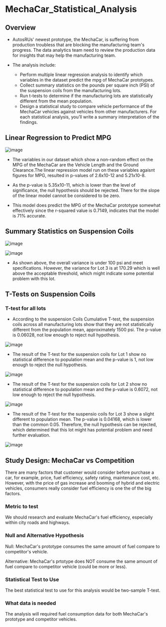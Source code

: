 # MechaCar_Statistical_Analysis

## Overview
* AutosRUs' newest prototype, the MechaCar, is suffering from production troubless that are blocking the manufacturing team's progress. The data analytics team need to review the production data for insights that may help the manufacturing team.

* The analysis include:
    * Perform multiple linear regression analysis to identify which variables in the dataset predict the mpg of MechaCar prototypes.
    * Collect summary statistics on the pounds per square inch (PSI) of the suspension coils from the manufacturing lots.
    * Run t-tests to determine if the manufacturing lots are statistically different from the mean population.
    * Design a statistical study to compare vehicle performance of the MechaCar vehicles against vehicles from other manufacturers. For each statistical analysis, you’ll write a summary interpretation of the findings.


## Linear Regression to Predict MPG

![image](https://user-images.githubusercontent.com/114631804/224904926-0b0a1d12-77ee-44a1-8c74-d341ec00231b.png)

* The variables in our dataset which show a non-random effect on the MPG of the MechaCar are the Vehicle Length and the Ground Clearance.The linear repression model run on these variables agaisnt figures for MPG, resulted in p-values of 2.6x10-12 and 5.21x10-8. 

* As the p-value is 5.35x10-11, which is lower than the level of significance, the null hypothesis should be rejected. There for the slope of the linear model cannot be considered to be zero.

* This model does predict the MPG of the MechaCar prototype somewhat effectively since the r-squared value is 0.7149, indicates that the model is 71% accurate.

## Summary Statistics on Suspension Coils

![image](https://user-images.githubusercontent.com/114631804/225208570-3171ab08-9a67-4d09-a78e-9a4a9659106c.png)

![image](https://user-images.githubusercontent.com/114631804/225208665-04c3e507-bf2d-4a7a-9fe3-5148a27c2499.png)

* As shown above, the overall variance is under 100 psi and meet specifications. However, the variance for Lot 3 is at 170.29 which is well above the acceptable threshold, which might indicate some potential problem with this lot.

## T-Tests on Suspension Coils

### T-test for all lots
* According to the suspension Coils Cumulative T-test, the suspension coils across all manufacturing lots show that they are not statistically different from the population mean, approximately 1500 psi. The p-value is 0.06028, not low enough to reject null hypothesis.

![image](https://user-images.githubusercontent.com/114631804/225216738-e162c0c4-3f11-4f4a-b6c4-771d5f5826d1.png)


* The result of the T-test for the suspension coils for Lot 1 show no statistical difference to population mean and the p-value is 1, not low enough to reject the null hypothesis.

![image](https://user-images.githubusercontent.com/114631804/225218493-2e04561d-abe9-469d-b25c-44ffd02a06c7.png)


* The result of the T-test for the suspension coils for Lot 2 show no statistical difference to population mean and the p-value is 0.6072, not low enough to reject the null hypothesis.

![image](https://user-images.githubusercontent.com/114631804/225218418-90ba52e2-0d80-46ec-8db3-a21cd60a9631.png)


* The result of the T-test for the suspensio coils for Lot 3 show a slight different to population mean. The p-value is 0.04168, which is lower than the common 0.05. Therefore, the null hypothesis can be rejected, which determined that this lot might has potential problem and need further evaluation.

![image](https://user-images.githubusercontent.com/114631804/225219595-968c4dbc-7e1c-4df2-a784-0ee1898554e0.png)

## Study Design: MechaCar vs Competition 

There are many factors that customer would consider before purchase a car, for example, price, fuel efficiency, safety rating, maintenance cost, etc. However, with the price of gas increase and booming of hybrid and electric vehicles, consumers really consider fuel efficiency is one the of the big factors.

### Metric to test

We should research and evaluate MechaCar's fuel efficiency, especially within city roads and highways.

### Null and Alternative Hypothesis

Null: MechaCar's prototype consumes the same amount of fuel compare to competitor's vehicle.

Alternative: MechaCar's prtotype does NOT consume the same amount of fuel compare to competitor vehicle (could be more or less).

### Statistical Test to Use

The best statistical test to use for this analysis would be two-sample T-test.

### What data is needed

The analysis will required fuel consumption data for both MechaCar's prototype and competitor vehicles.

